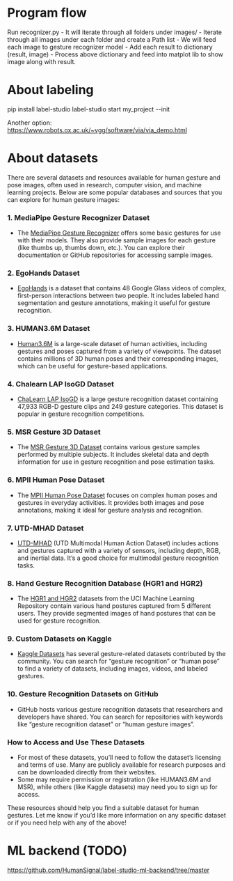 # Program flow
Run recognizer.py
    - It will iterate through all folders under images/
        - Iterate through all images under each folder and create a Path list
    - We will feed each image to gesture recognizer model
    - Add each result to dictionary (result, image)
    - Process above dictionary and feed into matplot lib to show image along with result.

# About labeling

pip install label-studio
label-studio start my_project --init

Another option:
https://www.robots.ox.ac.uk/~vgg/software/via/via_demo.html

# About datasets

There are several datasets and resources available for human gesture and pose images, often used in research, computer vision, and machine learning projects. Below are some popular databases and sources that you can explore for human gesture images:

### 1. **MediaPipe Gesture Recognizer Dataset**
   - The [MediaPipe Gesture Recognizer](https://developers.google.com/mediapipe/solutions/vision/gesture_recognizer) offers some basic gestures for use with their models. They also provide sample images for each gesture (like thumbs up, thumbs down, etc.). You can explore their documentation or GitHub repositories for accessing sample images.

### 2. **EgoHands Dataset**
   - [EgoHands](http://vision.soic.indiana.edu/projects/egohands/) is a dataset that contains 48 Google Glass videos of complex, first-person interactions between two people. It includes labeled hand segmentation and gesture annotations, making it useful for gesture recognition.

### 3. **HUMAN3.6M Dataset**
   - [Human3.6M](http://vision.imar.ro/human3.6m/) is a large-scale dataset of human activities, including gestures and poses captured from a variety of viewpoints. The dataset contains millions of 3D human poses and their corresponding images, which can be useful for gesture-based applications.

### 4. **Chalearn LAP IsoGD Dataset**
   - [ChaLearn LAP IsoGD](http://www.cbsr.ia.ac.cn/users/jwan/database/isogd.html) is a large gesture recognition dataset containing 47,933 RGB-D gesture clips and 249 gesture categories. This dataset is popular in gesture recognition competitions.

### 5. **MSR Gesture 3D Dataset**
   - The [MSR Gesture 3D Dataset](https://www.microsoft.com/en-us/research/project/msr-3d-gesture-dataset/) contains various gesture samples performed by multiple subjects. It includes skeletal data and depth information for use in gesture recognition and pose estimation tasks.

### 6. **MPII Human Pose Dataset**
   - The [MPII Human Pose Dataset](http://human-pose.mpi-inf.mpg.de/) focuses on complex human poses and gestures in everyday activities. It provides both images and pose annotations, making it ideal for gesture analysis and recognition.

### 7. **UTD-MHAD Dataset**
   - [UTD-MHAD](http://www.utdallas.edu/~kehtar/UTD-MHAD.html) (UTD Multimodal Human Action Dataset) includes actions and gestures captured with a variety of sensors, including depth, RGB, and inertial data. It’s a good choice for multimodal gesture recognition tasks.

### 8. **Hand Gesture Recognition Database (HGR1 and HGR2)**
   - The [HGR1 and HGR2](https://archive.ics.uci.edu/ml/datasets/Motion+Capture+Hand+Postures) datasets from the UCI Machine Learning Repository contain various hand postures captured from 5 different users. They provide segmented images of hand postures that can be used for gesture recognition.

### 9. **Custom Datasets on Kaggle**
   - [Kaggle Datasets](https://www.kaggle.com/datasets) has several gesture-related datasets contributed by the community. You can search for “gesture recognition” or “human pose” to find a variety of datasets, including images, videos, and labeled gestures.

### 10. **Gesture Recognition Datasets on GitHub**
   - GitHub hosts various gesture recognition datasets that researchers and developers have shared. You can search for repositories with keywords like “gesture recognition dataset” or “human gesture images”.

### How to Access and Use These Datasets
- For most of these datasets, you’ll need to follow the dataset’s licensing and terms of use. Many are publicly available for research purposes and can be downloaded directly from their websites.
- Some may require permission or registration (like HUMAN3.6M and MSR), while others (like Kaggle datasets) may need you to sign up for access.

These resources should help you find a suitable dataset for human gestures. Let me know if you’d like more information on any specific dataset or if you need help with any of the above!

# ML backend (TODO)

https://github.com/HumanSignal/label-studio-ml-backend/tree/master
